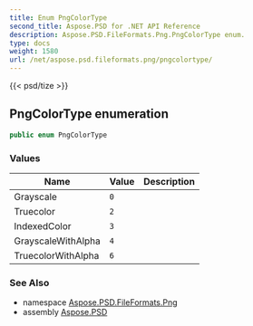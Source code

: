 ```yaml
---
title: Enum PngColorType
second_title: Aspose.PSD for .NET API Reference
description: Aspose.PSD.FileFormats.Png.PngColorType enum. 
type: docs
weight: 1580
url: /net/aspose.psd.fileformats.png/pngcolortype/
---
```

{{< psd/tize >}}
## PngColorType enumeration

```csharp
public enum PngColorType
```

### Values

| Name | Value | Description |
| --- | --- | --- |
| Grayscale | `0` |  |
| Truecolor | `2` |  |
| IndexedColor | `3` |  |
| GrayscaleWithAlpha | `4` |  |
| TruecolorWithAlpha | `6` |  |

### See Also

* namespace [Aspose.PSD.FileFormats.Png](../../aspose.psd.fileformats.png/)
* assembly [Aspose.PSD](../../)


